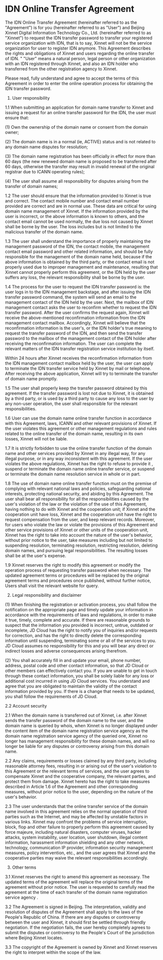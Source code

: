 # IDN Online Transfer Agreement

The IDN Online Transfer Agreement (hereinafter referred to as the "Agreement") is for you (hereinafter referred to as "User") and Beijing Xinnet Digital Information Technology Co., Ltd. (hereinafter referred to as "Xinnet") to request the IDN transfer password to transfer your registered service organization with IDN, that is to say, Xinnet will not be the service organization for user to register IDN anymore. This Agreement describes the rights and obligations of Xinnet and users regarding the online transfer of IDN. " "User" means a natural person, legal person or other organization with an IDN registered through Xinnet, and also an IDN holder who transferred from the other registration agency to Xinnet.

Please read, fully understand and agree to accept the terms of this Agreement in order to enter the online operation process for obtaining the IDN transfer password.

1. User responsibility

1.1 When submitting an application for domain name transfer to Xinnet and issuing a request for an online transfer password for the IDN, the user must ensure that:

(1) Own the ownership of the domain name or consent from the domain owner;

(2) The domain name is in a normal (ie, ACTIVE) status and is not related to any domain name disputes for resolution;

(3) The domain name registration has been officially in effect for more than 60 days (the new renewed domain name is proposed to be transferred after 60 days, otherwise the transfer may result in invalid renewal of the original registrar due to ICANN operating rules);

(4) The user shall assume all responsibility for disputes arising from the transfer of domain names;

1.2 The user should ensure that the information provided to Xinnet is true and correct. The contact mobile number and contact email number provided are correct and are in normal use. These data are critical for using domain name management of  Xinnet. If the information provided by the user is incorrect, or the above information is known to others, and the contact email cannot be used normally, the due loss not caused by Xinnet shall be borne by the user. The loss includes but is not limited to the malicious transfer of the domain name.

1.3 The user shall understand the importance of properly maintaining the management password of the IDN, the contact mobile, the management contact email password and other related information, and should be fully responsible for the management of the domain name held, because if the above information is obtained by the third party, or the contact email is not properly used due to improper management and maintenance, resulting that Xinnet cannot properly perform this agreement, or the IDN held by the user suffers any loss, the relevant responsibility shall be borne by the user.

1.4 The process for the user to request the IDN transfer password is: the user logs in to the IDN management backstage, and after issuing the IDN transfer password command, the system will send an email to the management contact of the IDN held by the user. Next, the mailbox of IDN management contact asks the user to reconfirm whether to request the IDN transfer password. After the user confirms the request again, Xinnet will receive the above-mentioned reconfirmation information from the IDN management contact mailbox. Accordingly, Xinnet will believe that the reconfirmation information is the user's, or the IDN holder's true meaning to request the transfer password of the IDN, and then send the transfer password to the mailbox of the management contact of the IDN holder after receiving the reconfirmation information. The user can complete the relevant matters of the IDN transfer registration service institution by itself.

Within 24 hours after Xinnet receives the reconfirmation information from the IDN management contact mailbox held by the user, the user can apply to terminate the IDN transfer service held by Xinnet by mail or telephone. After receiving the above application, Xinnet will try to terminate the transfer of domain name promptly.

1.5 The user shall properly keep the transfer password obtained by this agreement. If the transfer password is lost not due to Xinnet, it is obtained by a third party, or is used by a third party to cause any loss to the user by any non-user operation, the user shall responsible for the relevant responsibilities.

1.6 User can use the domain name online transfer function in accordance with this Agreement, laws, ICANN and other relevant provisions of Xinnet. If the user violates this agreement or other management regulations and rules related to the online transfer of the domain name, resulting in its own losses, Xinnet will not be liable.

1.7 It is strictly forbidden to use the online transfer function of the domain name and other services provided by Xinnet in any illegal way, for any illegal purpose, or in any way inconsistent with this agreement. If the user violates the above regulations, Xinnet has the right to refuse to provide it , suspend or terminate the domain name online transfer service, or suspend or terminate the domain name resolution service in whole or in part.

1.8 The use of domain name online transfer function must on the premise of complying with relevant national laws and policies, safeguarding national interests, protecting national security, and abiding by this Agreement. The user shall bear all responsibility for all the responsibilities caused by the user's violation of the law or the violation of the use of this Agreement, having nothing to do with Xinnet and the cooperation unit; if Xinnet and the cooperation unit have loss,  Xinnet and the cooperation unit have the right to request compensation from the user, and keep relevant records. Moreover, for users who violate the law or violate the provisions of this Agreement and other service provisions of Xinnet or other units of the cooperation unit, Xinnet has the right to take into account the nature of the user's behavior, without prior notice to the user, take measures including but not limited to suspending resolution, terminating resolution, restricting resolution, deleting domain names, and pursuing legal responsibilities. The resulting losses shall be at the user's expense.

1.9 Xinnet reserves the right to modify this agreement or modify the operation process of requesting transfer password when necessary. The updated agreement terms or procedures will be replaced by the original agreement terms and procedures once published, without further notice, Users shall visit the relevant website for query.

2. Legal responsibility and disclaimer

(1) When finishing the registration or activation process, you shall follow the notification on the appropriate page and timely update your information  in accordance with the requirements of laws and regulations, in order to make it true, timely, complete and accurate. If there are reasonable grounds to suspect that the information you provided is incorrect, untrue, outdated or incomplete, JD Cloud has the right to notify you of inquiries and/or requests for correction, and has the right to directly delete the corresponding information until suspending, terminating some or all of the services to you. JD Cloud assumes no responsibility for this and you will bear any direct or indirect losses and adverse consequences arising therefrom.

(2) You shall accurately fill in and update your email, phone number, address, postal code and other contact information, so that JD Cloud or other members can effectively contact you. If you are unable to get in touch through these contact information, you shall be solely liable for any loss or additional cost incurred in using JD Cloud services. You understand and agree that you are obligated to maintain the validity of the contact information provided by you. If there is a change that needs to be updated, you shall follow the requirements of JD Cloud.

2.2 Account security

2.1 When the domain name is transferred out of Xinnet, i.e. after Xinnet sends the transfer password of the domain name to the user, and the domain name is queried by whois, when Xinnet is no longer displayed under the content item of the domain name registration service agency as the domain name registration service agency of the queried one, Xinnet no longer has management responsibility for these domain names, and will no longer be liable for any disputes or controversy arising from this domain name.

2.2 Any claims, requirements or losses claimed by any third party, including reasonable attorney fees, resulting in or arising out of the user's violation to this Agreement or the relevant terms of services, and the user agrees to compensate Xinnet and the cooperative company, the relevant parties, and protect them from damage. Xinnet hereto has the right to take measures described in Article 1.6 of the Agreement and other corresponding measures,  without prior notice to the user, depending on the nature of the user's behavior.

2.3 The user understands that the online transfer service of the domain name involved in this agreement relies on the normal operation of third parties such as the Internet, and may be affected by unstable factors in various links. Xinnet may confront the problems of service interruption, block, flop and other failure to properly perform this agreement caused by force majeure, including natural disasters, computer viruses, hacker attacks, system instability, user location, user shutdown, illegal content information, harassment information shielding and any other network, technology, communication IP provider, information security management measures, policy intervention, etc., and the user agrees that Xinnet and the cooperative parties may waive the relevant responsibilities accordingly.

3. Other terms

3.1 Xinnet reserves the right to amend this agreement as necessary. The updated terms of the agreement will replace the original terms of the agreement without prior notice. The user is requested to carefully read the agreement at the time of each transfer of the domain name registration service agency .

3.2 The Agreement is signed in Beijing. The interpretation, validity and resolution of disputes of the Agreement shall apply to the laws of the People's Republic of China. If there are any disputes or controversy between the user and Xinnet, it should first be settled through friendly negotiation. If the negotiation fails, the user hereby completely agrees to submit the disputes or controversy to the People's Court of the jurisdiction where Beijing Xinnet locates.

3.3 The copyright of the Agreement is owned by Xinnet and Xinnet reserves the right to interpret within the scope of the law.




